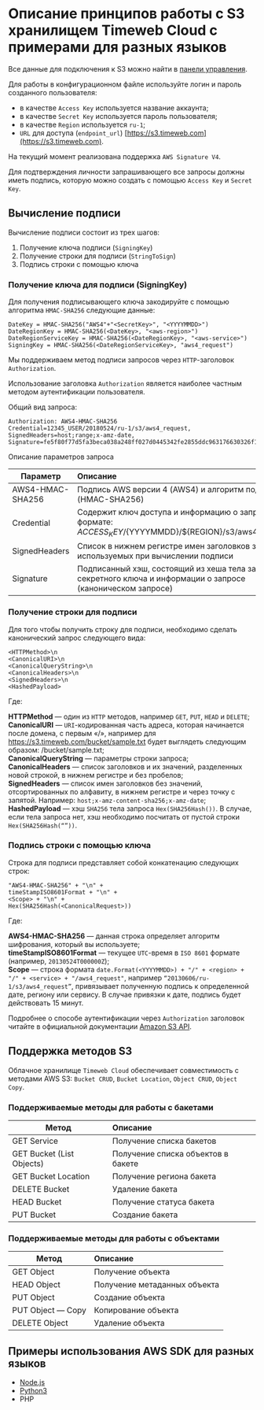 # Описание принципов работы с S3 хранилищем Timeweb Cloud с примерами для разных языков

Все данные для подключения к S3 можно найти в [панели управления](https://vds.timeweb.ru/storage).

Для работы в конфигурационном файле используйте логин и пароль созданного пользователя:

- в качестве `Access Key` используется название аккаунта;
- в качестве `Secret Key` используется пароль пользователя;
- в качестве `Region` используется `ru-1`;
- `URL` для доступа (`endpoint_url`) [https://s3.timeweb.com](https://s3.timeweb.com).

На текущий момент реализована поддержка `AWS Signature V4`.

Для подтверждения личности запрашивающего все запросы должны иметь подпись,
которую можно создать с помощью `Access Key` и `Secret Key`.

## Вычисление подписи

Вычисление подписи состоит из трех шагов:

1. Получение ключа подписи (`SigningKey`)
2. Получение строки для подписи (`StringToSign`)
3. Подпись строки с помощью ключа

### Получение ключа для подписи (SigningKey)

Для получения подписывающего ключа закодируйте с помощью алгоритма `HMAC-SHA256` следующие данные:

```
DateKey = HMAC-SHA256("AWS4"+"<SecretKey>", "<YYYYMMDD>")
DateRegionKey = HMAC-SHA256(<DateKey>, "<aws-region>")
DateRegionServiceKey = HMAC-SHA256(<DateRegionKey>, "<aws-service>")
SigningKey = HMAC-SHA256(<DateRegionServiceKey>, "aws4_request")
```

Мы поддерживаем метод подписи запросов через `HTTP`-заголовок `Authorization`.

Использование заголовка `Authorization` является наиболее частным методом аутентификации пользователя.

Общий вид запроса:

```
Authorization: AWS4-HMAC-SHA256
Credential=12345_USER/20180524/ru-1/s3/aws4_request,
SignedHeaders=host;range;x-amz-date,
Signature=fe5f80f77d5fa3beca038a248ff027d0445342fe2855ddc963176630326f1024
```

Описание параметров запроса

| Параметр       | Описание                |
| ------------- | :------------------ |
| AWS4-HMAC-SHA256     | Подпись AWS версии 4 (AWS4) и алгоритм подписи (HMAC-SHA256)    |
| Credential     | Содержит ключ доступа и информацию о запросе в формате: ${ACCESS_KEY}/${YYYYMMDD}/${REGION}/s3/aws4_request |
| SignedHeaders  | Список в нижнем регистре имен заголовков запроса, используемых при вычислении подписи         |
| Signature  | Подписанный хэш, состоящий из хеша тела запроса, секретного ключа и информации о запросе (каноническом запросе)         |


### Получение строки для подписи

Для того чтобы получить строку для подписи, необходимо сделать канонический запрос следующего вида:

```
<HTTPMethod>\n
<CanonicalURI>\n
<CanonicalQueryString>\n
<CanonicalHeaders>\n
<SignedHeaders>\n
<HashedPayload>
```

Где:

**HTTPMethod** — один из `HTTP` методов, например `GET`, `PUT`, `HEAD` и `DELETE`;  
**CanonicalURI** — `URI`-кодированная часть адреса, которая начинается после домена, с первым «/», например для https://s3.timeweb.com/bucket/sample.txt будет выглядеть следующим образом: /bucket/sample.txt;  
**CanonicalQueryString** — параметры строки запроса;  
**CanonicalHeaders** — список заголовков и их значений, разделенных новой строкой, в нижнем регистре и без пробелов;  
**SignedHeaders** — список имен заголовков без значений, отсортированных по алфавиту, в нижнем регистре и через точку с запятой. Например: `host;x-amz-content-sha256;x-amz-date`;  
**HashedPayload** — хэш `SHA256` тела запроса `Hex(SHA256Hash())`. В случае, если тела запроса нет, хэш необходимо посчитать от пустой строки `Hex(SHA256Hash(“”))`.  

### Подпись строки с помощью ключа

Строка для подписи представляет собой конкатенацию следующих строк:

```
"AWS4-HMAC-SHA256" + "\n" +
timeStampISO8601Format + "\n" +
<Scope> + "\n" +
Hex(SHA256Hash(<CanonicalRequest>))
```

Где:

**AWS4-HMAC-SHA256** — данная строка определяет алгоритм шифрования, который вы используете;  
**timeStampISO8601Format** — текущее `UTC`-время в `ISO 8601` формате (например, `20130524T000000Z`);  
**Scope** — строка формата `date.Format(<YYYYMMDD>) + "/" + <region> + "/" + <service> + "/aws4_request"`, например `“20130606/ru-1/s3/aws4_request”`, привязывает полученную подпись к определенной дате, региону или сервису. В случае привязки к дате, подпись будет действовать 15 минут.  

Подробнее о способе аутентификации через `Authorization` заголовок читайте в официальной документации [Amazon S3 API](https://docs.aws.amazon.com/AmazonS3/latest/API/sigv4-auth-using-authorization-header.html).

## Поддержка методов S3

Облачное хранилище `Timeweb Cloud` обеспечивает совместимость с методами AWS S3: `Bucket CRUD`, `Bucket Location`, `Object CRUD`, `Object Copy`.

### Поддерживаемые методы для работы с бакетами

| Метод       | Описание                |
| ------------- | :------------------ |
| GET Service     | Получение списка бакетов    |
| GET Bucket (List Objects)     | Получение списка объектов в бакете    |
| GET Bucket Location     | Получение региона бакета    |
| DELETE Bucket     | Удаление бакета    |
| HEAD Bucket     | Получение статуса бакета    |
| PUT Bucket     | Создание бакета    |

### Поддерживаемые методы для работы с объектами

| Метод       | Описание                |
| ------------- | :------------------ |
| GET Object     | Получение объекта    |
| HEAD Object     | Получение метаданных объекта    |
| PUT Object     | Создание объекта    |
| PUT Object — Copy     | Копирование объекта    |
| DELETE Object     | Удаление объекта    |

## Примеры использования AWS SDK для разных языков

- [Node.js](https://github.com/timeweb-cloud/s3-examples/tree/master/nodejs)
- [Python3](https://github.com/timeweb-cloud/s3-examples/tree/master/python3)
- PHP
